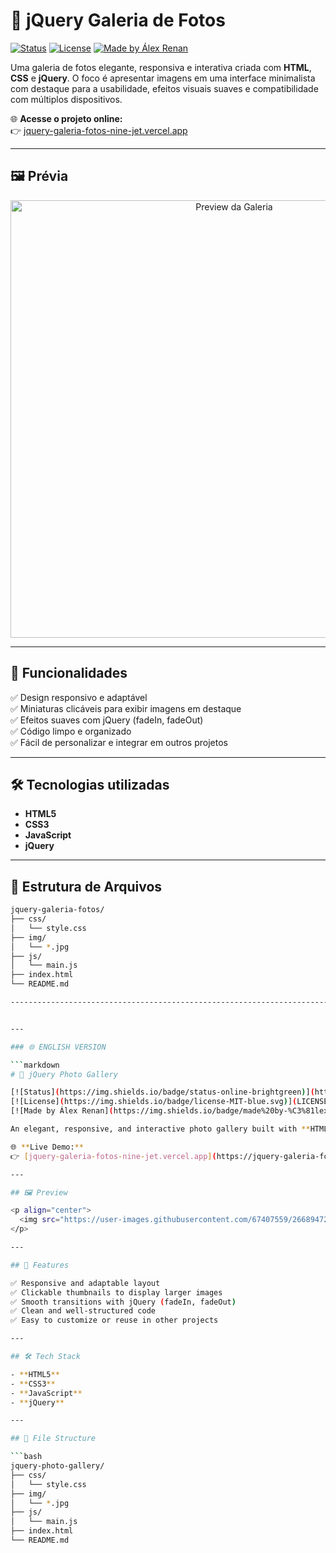 # 📸 jQuery Galeria de Fotos

[![Status](https://img.shields.io/badge/status-online-brightgreen)](https://jquery-galeria-fotos-nine-jet.vercel.app/)
[![License](https://img.shields.io/badge/license-MIT-blue.svg)](LICENSE)
[![Made by Álex Renan](https://img.shields.io/badge/made%20by-%C3%81lex%20Renan-blueviolet)](https://github.com/Katsuhkay)

Uma galeria de fotos elegante, responsiva e interativa criada com **HTML**, **CSS** e **jQuery**. O foco é apresentar imagens em uma interface minimalista com destaque para a usabilidade, efeitos visuais suaves e compatibilidade com múltiplos dispositivos.

🌐 **Acesse o projeto online:**  
👉 [jquery-galeria-fotos-nine-jet.vercel.app](https://jquery-galeria-fotos-nine-jet.vercel.app/)

---

## 🖼️ Prévia

<p align="center">
  <img src="https://user-images.githubusercontent.com/67407559/266894728-abe22536-dbd0-4f4e-861f-379621b1ffdd.gif" alt="Preview da Galeria" width="700">
</p>

---

## 🚀 Funcionalidades

✅ Design responsivo e adaptável  
✅ Miniaturas clicáveis para exibir imagens em destaque  
✅ Efeitos suaves com jQuery (fadeIn, fadeOut)  
✅ Código limpo e organizado  
✅ Fácil de personalizar e integrar em outros projetos  

---

## 🛠️ Tecnologias utilizadas

- **HTML5**  
- **CSS3**  
- **JavaScript**
- **jQuery**

---

## 📁 Estrutura de Arquivos

```bash
jquery-galeria-fotos/
├── css/
│   └── style.css          
├── img/
│   └── *.jpg              
├── js/
│   └── main.js            
├── index.html             
└── README.md              

---------------------------------------------------------------------------------------------------------------


---

### 🌐 ENGLISH VERSION

```markdown
# 📸 jQuery Photo Gallery

[![Status](https://img.shields.io/badge/status-online-brightgreen)](https://jquery-galeria-fotos-nine-jet.vercel.app/)
[![License](https://img.shields.io/badge/license-MIT-blue.svg)](LICENSE)
[![Made by Álex Renan](https://img.shields.io/badge/made%20by-%C3%81lex%20Renan-blueviolet)](https://github.com/Katsuhkay)

An elegant, responsive, and interactive photo gallery built with **HTML**, **CSS**, and **jQuery**. It focuses on minimal design, smooth transitions, and high usability across all devices.

🌐 **Live Demo:**  
👉 [jquery-galeria-fotos-nine-jet.vercel.app](https://jquery-galeria-fotos-nine-jet.vercel.app/)

---

## 🖼️ Preview

<p align="center">
  <img src="https://user-images.githubusercontent.com/67407559/266894728-abe22536-dbd0-4f4e-861f-379621b1ffdd.gif" alt="Gallery Preview" width="700">
</p>

---

## 🚀 Features

✅ Responsive and adaptable layout  
✅ Clickable thumbnails to display larger images  
✅ Smooth transitions with jQuery (fadeIn, fadeOut)  
✅ Clean and well-structured code  
✅ Easy to customize or reuse in other projects  

---

## 🛠️ Tech Stack

- **HTML5**  
- **CSS3**  
- **JavaScript**
- **jQuery**

---

## 📁 File Structure

```bash
jquery-photo-gallery/
├── css/
│   └── style.css          
├── img/
│   └── *.jpg              
├── js/
│   └── main.js            
├── index.html             
└── README.md              
